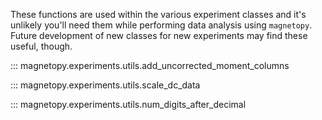 These functions are used within the various experiment classes and it's unlikely you'll need them while performing data analysis using `magnetopy`. Future development of new classes for new experiments may find these useful, though.

::: magnetopy.experiments.utils.add_uncorrected_moment_columns

::: magnetopy.experiments.utils.scale_dc_data

::: magnetopy.experiments.utils.num_digits_after_decimal
